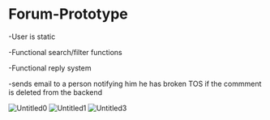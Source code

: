 # Forum-Prototype
-User is static

-Functional search/filter functions

-Functional reply system

-sends email to a person notifying him he has broken TOS if the commment is deleted from the backend

![Untitled0](https://user-images.githubusercontent.com/61565747/227587077-7ed0823e-2390-480b-b695-b54585aa33e4.png)
![Untitled1](https://user-images.githubusercontent.com/61565747/227588492-84711dea-935f-48e6-845e-377626789211.png)
![Untitled3](https://user-images.githubusercontent.com/61565747/227588589-1e4d736a-9c58-4b52-a39c-696aeec673c9.png)


